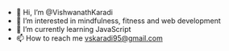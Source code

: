 - 👋 Hi, I’m @VishwanathKaradi
- 👀 I’m interested in mindfulness, fitness and web development
- 🌱 I’m currently learning JavaScript
- 📫 How to reach me vskaradi95@gmail.com

<!---
VishwanathKaradi/VishwanathKaradi is a ✨ special ✨ repository because its `README.md` (this file) appears on your GitHub profile.
You can click the Preview link to take a look at your changes.
--->
